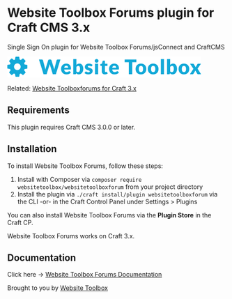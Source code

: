 # Website Toolbox Forums plugin for Craft CMS 3.x

Single Sign On plugin for Website Toolbox Forums/jsConnect and CraftCMS

![Screenshot](./docs/img/plugin-logo.png)

Related: [Website Toolboxforums for Craft 3.x](https://github.com/webtoolbox/craftcms-plugin)

## Requirements

This plugin requires Craft CMS 3.0.0 or later.

## Installation

To install Website Toolbox Forums, follow these steps:

1. Install with Composer via `composer require websitetoolbox/websitetoolboxforum` from your project directory
2. Install the plugin via `./craft install/plugin websitetoolboxforum` via the CLI -or- in the Craft Control Panel under Settings > Plugins

You can also install Website Toolbox Forums via the **Plugin Store** in the Craft CP.

Website Toolbox Forums works on Craft 3.x.

## Documentation

Click here -> [Website Toolbox Forums Documentation](https://websitetoolbox.com/plugins/websitetoolboxforum/documentation)

Brought to you by [Website Toolbox](https://websitetoolbox.com)
